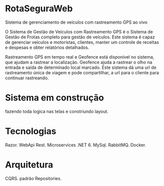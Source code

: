 # RotaSeguraWeb
Sistema de gerenciamento de veículos com rastreamento GPS ao vivo

O Sistema de Gestão de Veículos com Rastreamento GPS é o Sistema de Gestão de Frotas completo para gestão de veículos. Este sistema é capaz de gerenciar veículos e motoristas, clientes, manter um controle de receitas e despesas e obter relatórios detalhados.

Rastreamento GPS em tempo real e Geofence está disponível no sistema, que ajudam a rastrear a localização. Geofence ajuda a rastrear o olho na entrada e saída de determinado local marcado. Este sistema dá uma url de rastreamento única de viagem e pode compartilhar, a url para o cliente para continuar rastreando.

# Sistema em construção 
fazendo toda logica nas telas e constriundo layout.

# Tecnologias
Razor.
WebApi Rest.
Microservices .NET 6.
MySql.
RabbitMQ.
Docker.

# Arquitetura
CQRS.
padrão Repositories.
